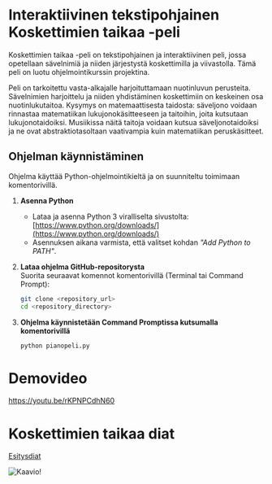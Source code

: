 # Interaktiivinen tekstipohjainen Koskettimien taikaa -peli  

Koskettimien taikaa -peli on tekstipohjainen ja interaktiivinen peli, jossa opetellaan sävelnimiä ja niiden järjestystä koskettimilla ja viivastolla. Tämä peli on luotu ohjelmointikurssin projektina. 

Peli on tarkoitettu vasta-alkajalle harjoituttamaan nuotinluvun perusteita. Sävelnimien harjoittelu ja niiden yhdistäminen koskettimiin on keskeinen osa nuotinlukutaitoa. Kysymys on matemaattisesta taidosta: säveljono voidaan rinnastaa matematiikan lukujonokäsitteeseen ja taitoihin, joita kutsutaan lukujonotaidoiksi. Musiikissa näitä taitoja voidaan kutsua säveljonotaidoiksi ja ne ovat abstraktiotasoltaan vaativampia kuin matematiikan peruskäsitteet. 


## Ohjelman käynnistäminen  

Ohjelma käyttää Python-ohjelmointikieltä ja on suunniteltu toimimaan komentorivillä.  

1. **Asenna Python**  
   - Lataa ja asenna Python 3 viralliselta sivustolta:  
     [https://www.python.org/downloads/](https://www.python.org/downloads/)  
   - Asennuksen aikana varmista, että valitset kohdan *"Add Python to PATH"*.  

2. **Lataa ohjelma GitHub-repositorysta**  
   Suorita seuraavat komennot komentorivillä (Terminal tai Command Prompt):  
   ```bash
   git clone <repository_url>  
   cd <repository_directory>

3. **Ohjelma käynnistetään Command Promptissa kutsumalla komentorivillä** 

   ```bash
   python pianopeli.py

# Demovideo
https://youtu.be/rKPNPCdhN60

# Koskettimien taikaa diat
[Esitysdiat](Pianopeli.pdf)


![Kaavio!](kaavio.jpg "Kaavio")